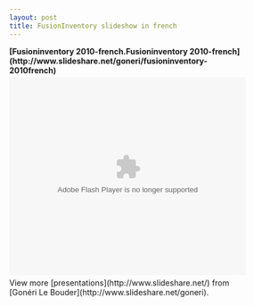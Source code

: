```yaml
---
layout: post
title: FusionInventory slideshow in french
---
```


<div style="width:425px" id="__ss_5315119"><strong style="display:block;margin:12px 0 4px">[Fusioninventory 2010-french.Fusioninventory 2010-french](http://www.slideshare.net/goneri/fusioninventory-2010french)</strong><object id="__sse5315119" width="425" height="355"><param name="movie" value="http://static.slidesharecdn.com/swf/ssplayer2.swf?doc=fusioninventory-2010-french-100929090938-phpapp02&stripped_title=fusioninventory-2010french&userName=goneri" /><param name="allowFullScreen" value="true"/><param name="allowScriptAccess" value="always"/><embed name="__sse5315119" src="http://static.slidesharecdn.com/swf/ssplayer2.swf?doc=fusioninventory-2010-french-100929090938-phpapp02&stripped_title=fusioninventory-2010french&userName=goneri" type="application/x-shockwave-flash" allowscriptaccess="always" allowfullscreen="true" width="425" height="355"></embed></object><div style="padding:5px 0 12px">View more [presentations](http://www.slideshare.net/) from [Gonéri Le Bouder](http://www.slideshare.net/goneri).</div></div>
